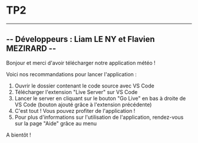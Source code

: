 # TP2
--------------------------------------------------
-- Développeurs : Liam LE NY et Flavien MEZIRARD --
--------------------------------------------------

Bonjour et merci d'avoir télécharger notre application météo !

Voici nos recommandations pour lancer l'application :
1. Ouvrir le dossier contenant le code source avec VS Code
2. Télécharger l'extension "Live Server" sur VS Code
3. Lancer le server en cliquant sur le bouton "Go Live" en bas à droite de VS Code (bouton ajouté grâce à l'extension précédente)
4. C'est tout ! Vous pouvez profiter de l'application !
5. Pour plus d'informations sur l'utilisation de l'application, rendez-vous sur la page "Aide" grâce au menu

A bientôt !
